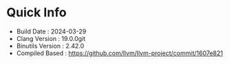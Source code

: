 # Quick Info
* Build Date : 2024-03-29
* Clang Version : 19.0.0git
* Binutils Version : 2.42.0
* Compiled Based : https://github.com/llvm/llvm-project/commit/1607e821

